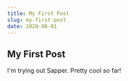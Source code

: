 ```yaml
---
title: My First Post
slug: my-first-post
date: 2020-08-01
---
```


## My First Post

I'm trying out Sapper. Pretty cool so far!
